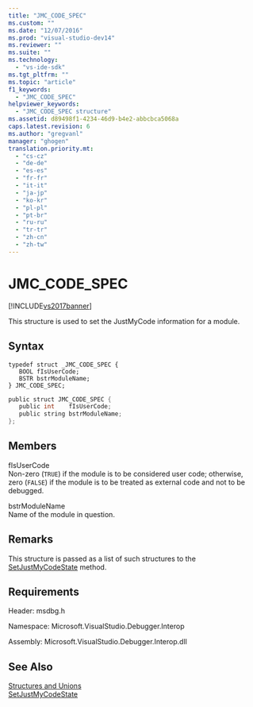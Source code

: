 ```yaml
---
title: "JMC_CODE_SPEC"
ms.custom: ""
ms.date: "12/07/2016"
ms.prod: "visual-studio-dev14"
ms.reviewer: ""
ms.suite: ""
ms.technology: 
  - "vs-ide-sdk"
ms.tgt_pltfrm: ""
ms.topic: "article"
f1_keywords: 
  - "JMC_CODE_SPEC"
helpviewer_keywords: 
  - "JMC_CODE_SPEC structure"
ms.assetid: d89498f1-4234-46d9-b4e2-abbcbca5068a
caps.latest.revision: 6
ms.author: "gregvanl"
manager: "ghogen"
translation.priority.mt: 
  - "cs-cz"
  - "de-de"
  - "es-es"
  - "fr-fr"
  - "it-it"
  - "ja-jp"
  - "ko-kr"
  - "pl-pl"
  - "pt-br"
  - "ru-ru"
  - "tr-tr"
  - "zh-cn"
  - "zh-tw"
---
```

# JMC_CODE_SPEC
[!INCLUDE[vs2017banner](../../../code-quality/includes/vs2017banner.md)]

This structure is used to set the JustMyCode information for a module.  
  
## Syntax  
  
```cpp#  
typedef struct _JMC_CODE_SPEC {  
   BOOL fIsUserCode;  
   BSTR bstrModuleName;  
} JMC_CODE_SPEC;  
```  
  
```c#  
public struct JMC_CODE_SPEC {  
   public int    fIsUserCode;  
   public string bstrModuleName;  
};  
```  
  
## Members  
 fIsUserCode  
 Non-zero (`TRUE`) if the module is to be considered user code; otherwise, zero (`FALSE`) if the module is to be treated as external code and not to be debugged.  
  
 bstrModuleName  
 Name of the module in question.  
  
## Remarks  
 This structure is passed as a list of such structures to the [SetJustMyCodeState](../../../extensibility/debugger/reference/idebugengine3--setjustmycodestate.md) method.  
  
## Requirements  
 Header: msdbg.h  
  
 Namespace: Microsoft.VisualStudio.Debugger.Interop  
  
 Assembly: Microsoft.VisualStudio.Debugger.Interop.dll  
  
## See Also  
 [Structures and Unions](../../../extensibility/debugger/reference/structures-and-unions.md)   
 [SetJustMyCodeState](../../../extensibility/debugger/reference/idebugengine3--setjustmycodestate.md)